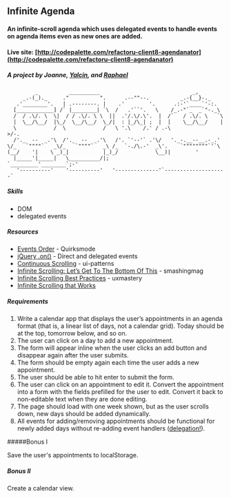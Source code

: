 ## Infinite Agenda
#### An infinite-scroll agenda which uses delegated events to handle events on agenda items even as new ones are added.

#### Live site: [http://codepalette.com/refactoru-client8-agendanator](http://codepalette.com/refactoru-client8-agendanator)

##### A project by Joanne, [Yalcin](https://github.com/yalcindo), and [Raphael](https://github.com/rserota)

```
         _          __________                              _,
     _.-(_)._     ."          ".      .--""--.          _.-{__}-._
   .'________'.   | .--------. |    .'        '.      .:-'`____`'-:.
  [____________] /` |________| `\  /   .'``'.   \    /_.-"`_  _`"-._\
  /  / .\/. \  \|  / / .\/. \ \  ||  .'/.\/.\'.  |  /`   / .\/. \   `\
  |  \__/\__/  |\_/  \__/\__/  \_/|  : |_/\_| ;  |  |    \__/\__/    |
  \            /  \            /   \ '.\    /.' / .-\                >/-.
  /'._  --  _.'\  /'._  --  _.'\   /'. `'--'` .'\/   '._-.__--__.-_.'
\/_   `""""`   _\/_   `""""`   _\ /_  `-./\.-'  _\'.    `""""""""`'`\
(__/    '|    \ _)_|           |_)_/            \__)|        '
  |_____'|_____|   \__________/|;                  `_________'________`;-'
   '----------'    '----------'   '--------------'`--------------------`
```

##### Skills
* DOM
* delegated events

##### Resources
* [Events Order](http://www.quirksmode.org/js/events_order.html) - Quirksmode
* [jQuery .on()](http://api.jquery.com/on/#direct-and-delegated-events) - Direct and delegated events
* [Continuous Scrolling](http://ui-patterns.com/patterns/ContinuousScrolling) - ui-patterns
* [Infinite Scrolling: Let’s Get To The Bottom Of This](http://uxdesign.smashingmagazine.com/2013/05/03/infinite-scrolling-get-bottom) - smashingmag
* [Infinite Scrolling Best Practices](http://uxmovement.com/navigation/infinite-scrolling-best-practices) - uxmastery
* [Infinite Scrolling that Works](http://eviltrout.com/2013/02/16/infinite-scrolling-that-works.html)

##### Requirements
1. Write a calendar app that displays the user’s appointments in an agenda format (that is, a linear list of days, not a calendar grid). Today should be at the top, tomorrow below, and so on.
2. The user can click on a day to add a new appointment.
  1. The form will appear inline when the user clicks an add button and disappear again after the user submits.
  2. The form should be empty again each time the user adds a new appointment.
  3. The user should be able to hit enter to submit the form.
3. The user can click on an appointment to edit it. Convert the appointment into a form with the fields prefilled for the user to edit. Convert it back to non-editable text when they are done editing.
4. The page should load with one week shown, but as the user scrolls down, new days should be added dynamically.
5. All events for adding/removing appointments should be functional for newly added days without re-adding event handlers ([delegation!](http://api.jquery.com/on/#direct-and-delegated-events)).

#####Bonus I

  Save the user's appointments to localStorage.

##### Bonus II

  Create a calendar view.